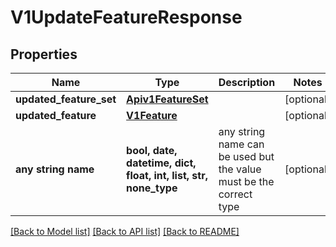 # V1UpdateFeatureResponse


## Properties
Name | Type | Description | Notes
------------ | ------------- | ------------- | -------------
**updated_feature_set** | [**Apiv1FeatureSet**](Apiv1FeatureSet.md) |  | [optional] 
**updated_feature** | [**V1Feature**](V1Feature.md) |  | [optional] 
**any string name** | **bool, date, datetime, dict, float, int, list, str, none_type** | any string name can be used but the value must be the correct type | [optional]

[[Back to Model list]](../README.md#documentation-for-models) [[Back to API list]](../README.md#documentation-for-api-endpoints) [[Back to README]](../README.md)



